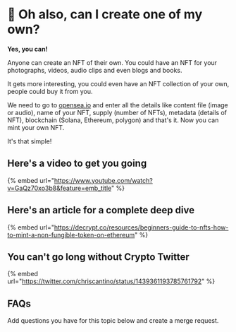 # 🎨 Oh also, can I create one of my own?

**Yes, you can!**

Anyone can create an NFT of their own. You could have an NFT for your photographs, videos, audio clips and even blogs and books.

It gets more interesting, you could even have an NFT collection of your own, people could buy it from you.

We need to go to [opensea.io](https://opensea.io/) and enter all the details like content file (image or audio), name of your NFT, supply (number of NFTs), metadata (details of NFT), blockchain (Solana, Ethereum, polygon) and that's it. Now you can mint your own NFT.

It's that simple!

## Here's a video to get you going

{% embed url="https://www.youtube.com/watch?v=GaQz70xo3b8&feature=emb_title" %}

## Here's an article for a complete deep dive

{% embed url="https://decrypt.co/resources/beginners-guide-to-nfts-how-to-mint-a-non-fungible-token-on-ethereum" %}

## You can't go long without Crypto Twitter

{% embed url="https://twitter.com/chriscantino/status/1439361193785761792" %}

## FAQs

Add questions you have for this topic below and create a merge request.

